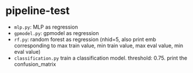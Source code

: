 # pipeline-test
- `mlp.py`: MLP as regression
- `gpmodel.py`: gpmodel as regression
- `rf.py`: random forest as regression (nhid=5, also print emb corresponding to max train value, min train value, max eval value, min eval value)
- `classification.py` train a classification model. threshold: 0.75. print the confusion_matrix